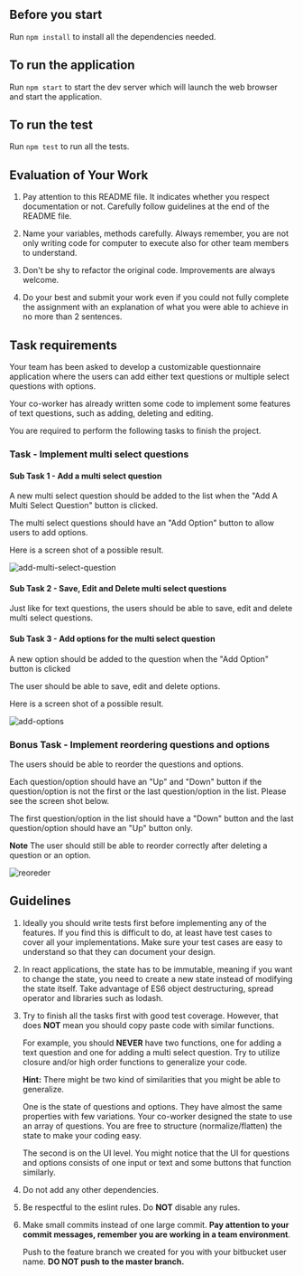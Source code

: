 ## Before you start
Run `npm install` to install all the dependencies needed.

## To run the application
Run `npm start` to start the dev server which will launch the web browser and start the application.

## To run the test
Run `npm test` to run all the tests.

## Evaluation of Your Work
1. Pay attention to this README file. It indicates whether you respect documentation or not. Carefully follow guidelines at the end of the README file.

2. Name your variables, methods carefully. Always remember, you are not only writing code for computer to execute also for other team members to understand.

3. Don't be shy to refactor the original code. Improvements are always welcome.

4. Do your best and submit your work even if you could not fully complete the assignment with an explanation of what you were able to achieve in no more than 2 sentences. 

## Task requirements
Your team has been asked to develop a customizable questionnaire application where the users can add either text questions or multiple select questions with options.

Your co-worker has already written some code to implement some features of text questions, such as adding, deleting and editing.

You are required to perform the following tasks to finish the project.

### Task - Implement multi select questions

#### Sub Task 1 - Add a multi select question 
A new multi select question should be added to the list when the "Add A Multi Select Question" button is clicked.

The multi select questions should have an "Add Option" button to allow users to add options.

Here is a screen shot of a possible result.

![add-multi-select-question](screenshots/add-multi-select-question.png)

#### Sub Task 2 - Save, Edit and Delete multi select questions
Just like for text questions, the users should be able to save, edit and delete multi select questions.

#### Sub Task 3 - Add options for the multi select question
A new option should be added to the question when the "Add Option" button is clicked

The user should be able to save, edit and delete options. 

Here is a screen shot of a possible result.

![add-options](screenshots/add-options.png)

### Bonus Task - Implement reordering questions and options
The users should be able to reorder the questions and options. 

Each question/option should have an "Up" and "Down" button if the question/option is not the first or the last question/option in the list. Please see the screen shot below.

The first question/option in the list should have a "Down" button and the last question/option should have an "Up" button only.

**Note** The user should still be able to reorder correctly after deleting a question or an option.

![reoreder](screenshots/reorder.png)

## Guidelines 

1. Ideally you should write tests first before implementing any of the features. If you find this is difficult to do, at least have test cases to cover all your implementations.
Make sure your test cases are easy to understand so that they can document your design.

2. In react applications, the state has to be immutable, meaning if you want to change the state, you need to create a new state instead of modifying the state itself.
Take advantage of ES6 object destructuring, spread operator and libraries such as lodash.

3. Try to finish all the tasks first with good test coverage. However, that does **NOT** mean you should copy paste code with similar functions.

    For example, you should **NEVER** have two functions, one for adding a text question and one for adding a multi select question. Try to utilize closure and/or high order functions to generalize your code.

    **Hint:** There might be two kind of similarities that you might be able to generalize. 
    
    One is the state of questions and options. They have almost the same properties with few variations. Your co-worker designed the state to use an array of questions. You are free to structure (normalize/flatten) the state to make your coding easy.
    
    The second is on the UI level. You might notice that the UI for questions and options consists of one input or text and some buttons that function similarly. 

4. Do not add any other dependencies. 

5. Be respectful to the eslint rules. Do **NOT** disable any rules.

5. Make small commits instead of one large commit. **Pay attention to your commit messages, remember you are working in a team environment**. 
   
   Push to the feature branch we created for you with your bitbucket user name. **DO NOT push to the master branch.** 

